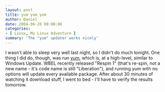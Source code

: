 ```yaml
---
layout: post
title: yum yum yum
author: Daniel
date: 2004-06-28 00:00:06
categories:
- [ Linux, My Linux Adventure ]
summary: 'The "yum" updater works nicely'
---
```


I wasn't able to sleep very well last night, so I didn't do much tonight. One thing I did do, though, was run [yum][], which is, at a high-level, similar to Windows Update. WBEL recently released "Respin 1" (that's re-spin, not a new name - it's code name is still "Liberation"), and running yum with no options will update every available package. After about 30 minutes of watching it download stuff, I went to bed - I'll have to verify the results tomorrow.


[yum]: //linux.duke.edu/projects/yum/
